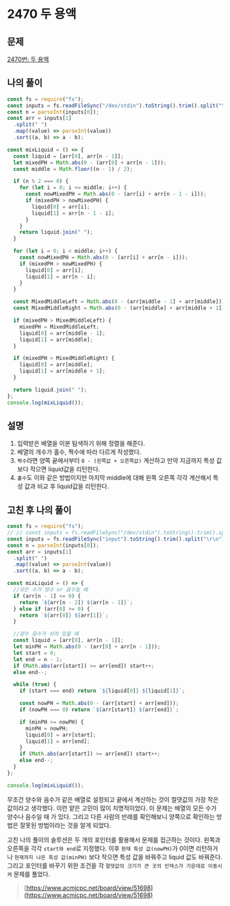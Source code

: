 # 2470 두 용액

## 문제

[2470번: 두 용액](https://www.acmicpc.net/problem/2470)

## 나의 풀이

```jsx
const fs = require("fs");
const inputs = fs.readFileSync("/dev/stdin").toString().trim().split("\n");
const n = parseInt(inputs[0]);
const arr = inputs[1]
  .split(" ")
  .map((value) => parseInt(value))
  .sort((a, b) => a - b);

const mixLiquid = () => {
  const liquid = [arr[0], arr[n - 1]];
  let mixedPH = Math.abs(0 - (arr[0] + arr[n - 1]));
  const middle = Math.floor((n - 1) / 2);

  if (n % 2 === 0) {
    for (let i = 0; i <= middle; i++) {
      const nowMixedPH = Math.abs(0 - (arr[i] + arr[n - 1 - i]));
      if (mixedPH > nowMixedPH) {
        liquid[0] = arr[i];
        liquid[1] = arr[n - 1 - i];
      }
    }
    return liquid.join(" ");
  }

  for (let i = 0; i < middle; i++) {
    const nowMixedPH = Math.abs(0 - (arr[i] + arr[n - i]));
    if (mixedPH > nowMixedPH) {
      liquid[0] = arr[i];
      liquid[1] = arr[n - i];
    }
  }

  const MixedMiddleLeft = Math.abs(0 - (arr[middle - 1] + arr[middle]));
  const MixedMiddleRight = Math.abs(0 - (arr[middle] + arr[middle + 1]));

  if (mixedPH > MixedMiddleLeft) {
    mixedPH = MixedMiddleLeft;
    liquid[0] = arr[middle - 1];
    liquid[1] = arr[middle];
  }

  if (mixedPH > MixedMiddleRight) {
    liquid[0] = arr[middle];
    liquid[1] = arr[middle + 1];
  }

  return liquid.join(" ");
};
console.log(mixLiquid());
```

## 설명

1. 입력받은 배열을 이분 탐색하기 위해 정렬을 해준다.
2. 배열의 개수가 홀수, 짝수에 따라 다르게 작성했다.
3. `짝수`라면 양쪽 끝에서부터 `0 - (왼쪽값 + 오른쪽값)` 계산하고 만약 지금까지 특성 값보다 작으면 liquid값을 리턴한다.
4. `홀수`도 이와 같은 방법이지만 마지막 middle에 대해 왼쪽 오른쪽 각각 계산해서 특성 값과 비교 후 liquid값을 리턴한다. 

## 고친 후 나의 풀이

```jsx
const fs = require("fs");
// // const inputs = fs.readFileSync("/dev/stdin").toString().trim().split("\n");
const inputs = fs.readFileSync("input").toString().trim().split("\r\n");
const n = parseInt(inputs[0]);
const arr = inputs[1]
  .split(" ")
  .map((value) => parseInt(value))
  .sort((a, b) => a - b);

const mixLiquid = () => {
  //모든 수가 양수 or 음수일 때
  if (arr[n - 1] <= 0) {
    return `${arr[n - 2]} ${arr[n - 1]}`;
  } else if (arr[0] >= 0) {
    return `${arr[0]} ${arr[1]}`;
  }

  //양수 음수가 섞여 있을 때
  const liquid = [arr[0], arr[n - 1]];
  let minPH = Math.abs(0 - (arr[0] + arr[n - 1]));
  let start = 0;
  let end = n - 1;
  if (Math.abs(arr[start]) >= arr[end]) start++;
  else end--;

  while (true) {
    if (start === end) return `${liquid[0]} ${liquid[1]}`;

    const nowPH = Math.abs(0 - (arr[start] + arr[end]));
    if (nowPH === 0) return `${arr[start]} ${arr[end]}`;

    if (minPH >= nowPH) {
      minPH = nowPH;
      liquid[0] = arr[start];
      liquid[1] = arr[end];
    }
    if (Math.abs(arr[start]) >= arr[end]) start++;
    else end--;
  }
};

console.log(mixLiquid());
```

무조건 양수와 음수가 같은 배열로 설정되고 끝에서 계산하는 것이 절댓값의 가장 작은 값이라고 생각했다. 이런 얕은 고민이 많이 치명적이었다. 이 문제는 배열의 모든 수가 양수나 음수일 때 가 있다. 그리고 다른 사람의 반례를 확인해보니 양쪽으로 확인하는 방법은 잘못된 방법이라는 것을 알게 되었다.

 고친 나의 풀이의 솔루션은 두 개의 포인터를 활용해서 문제를 접근하는 것이다. 왼쪽과 오른쪽을 각각 `start와 end`로 지정했다. 이후 `현재 특성 값(nowPH)`가 0이면 리턴하거나 `현재까지 나온 특성 값(minPH)` 보다 작으면 특성 값을 바꿔주고 liquid 값도 바꿔준다. 그리고 포인터를 바꾸기 위한 조건을 각 `절댓값의 크기가 큰 곳의 인덱스가 가운데로 이동시켜` 문제를 풀었다.

> [https://www.acmicpc.net/board/view/51698](https://www.acmicpc.net/board/view/51698)